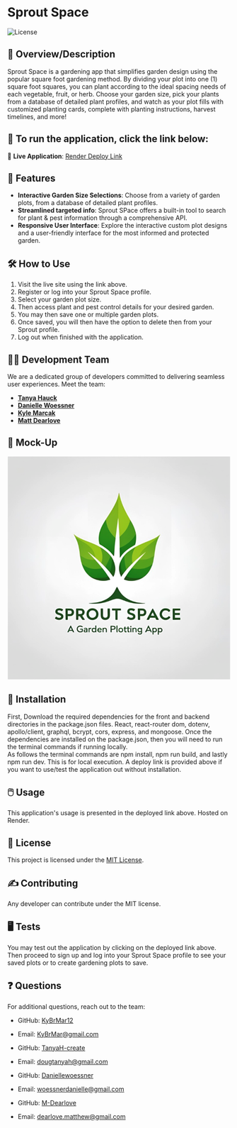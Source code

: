 # **Sprout Space**

![License](https://img.shields.io/badge/license-MIT-brightgreen)

## 📜 **Overview/Description**
Sprout Space is a gardening app that simplifies garden design using the popular square foot gardening method. By dividing your plot into one (1) square foot squares, you can plant according to the ideal spacing needs of each vegetable, fruit, or herb. Choose your garden size, pick your plants from a database of detailed plant profiles, and watch as your plot fills with customized planting cards, complete with planting instructions, harvest timelines, and more!
##  🏃 **To run the application, click the link below:**
🔗 **Live Application**: [Render Deploy Link](https://rendertest-v95r.onrender.com/)


## 🚀 Features
- **Interactive Garden Size Selections**: Choose from a variety of garden plots, from a database of detailed plant profiles.
- **Streamlined targeted info**: Sprout SPace offers a built-in tool to search for plant & pest information through a comprehensive API.
- **Responsive User Interface**: Explore the interactive custom plot designs and a user-friendly interface for the most informed and protected garden.



## 🛠 **How to Use**
1. Visit the live site using the link above.
2. Register or log into your Sprout Space profile.
3. Select your garden plot size.
4. Then access plant and pest control details for your desired garden.
5. You may then save one or multiple garden plots.
6. Once saved, you will then have the option to delete then from your Sprout profile. 
7. Log out when finished with the application. 



## 🧑‍💻 **Development Team**
We are a dedicated group of developers committed to delivering seamless user experiences. Meet the team:
- [**Tanya Hauck**](https://github.com/TanyaH-create)
- [**Danielle Woessner**](https://github.com/Daniellewoessner)
- [**Kyle Marcak**](https://github.com/KyBrMar12)
- [**Matt Dearlove**](https://github.com/M-Dearlove)



## 🎨 **Mock-Up**
![Application Logo](image.png)


## 💽 **Installation**

First, Download the required dependencies for the front and backend directories in the package.json files. React, react-router dom, dotenv, apollo/client, graphql, bcrypt, cors, express, and mongoose. Once the dependencies are installed on the package.json, then you will need to run the terminal commands if running locally. <br/>
As follows the terminal commands are npm install, npm run build, and lastly npm run dev. This is for local execution. A deploy link is provided above if you want to use/test the application out without installation. 

## 🖱️ **Usage**

This application's usage is presented in the deployed link above. Hosted on Render. 


## 📝 **License**

This project is licensed under the [MIT License](https://opensource.org/licenses/MIT).


## ✍️ **Contributing**

Any developer can contribute under the MIT license. 


## 🖥️ **Tests**
 
You may test out the application by clicking on the deployed link above. Then proceed to sign up and log into your Sprout Space profile to see your saved plots or to create gardening plots to save. 

## ❓ **Questions**

For additional questions, reach out to the team:

- GitHub: [KyBrMar12](https://github.com/KyBrMar12)
- Email: KyBrMar@gmail.com

- GitHub: [TanyaH-create](https://github.com/TanyaH-create)
- Email: dougtanyah@gmail.com

- GitHub: [Daniellewoessner](https://github.com/Daniellewoessner)
- Email: woessnerdanielle@gmail.com

- GitHub: [M-Dearlove](https://github.com/M-Dearlove)
- Email: dearlove.matthew@gmail.com